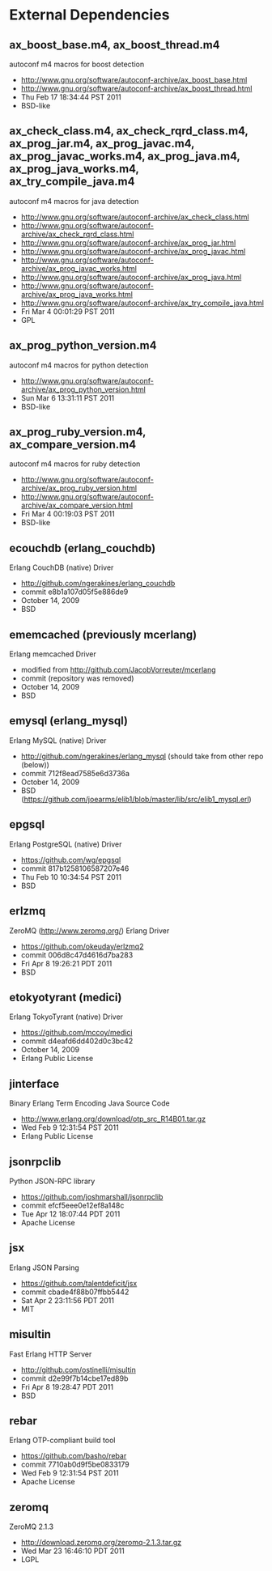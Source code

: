 External Dependencies
=====================

ax_boost_base.m4, ax_boost_thread.m4
------------------------------------
autoconf m4 macros for boost detection

- http://www.gnu.org/software/autoconf-archive/ax_boost_base.html
- http://www.gnu.org/software/autoconf-archive/ax_boost_thread.html
- Thu Feb 17 18:34:44 PST 2011
- BSD-like

ax_check_class.m4, ax_check_rqrd_class.m4, ax_prog_jar.m4, ax_prog_javac.m4, ax_prog_javac_works.m4, ax_prog_java.m4, ax_prog_java_works.m4, ax_try_compile_java.m4
--------------------------------------------------------------------------------
autoconf m4 macros for java detection

- http://www.gnu.org/software/autoconf-archive/ax_check_class.html
- http://www.gnu.org/software/autoconf-archive/ax_check_rqrd_class.html
- http://www.gnu.org/software/autoconf-archive/ax_prog_jar.html
- http://www.gnu.org/software/autoconf-archive/ax_prog_javac.html
- http://www.gnu.org/software/autoconf-archive/ax_prog_javac_works.html
- http://www.gnu.org/software/autoconf-archive/ax_prog_java.html
- http://www.gnu.org/software/autoconf-archive/ax_prog_java_works.html
- http://www.gnu.org/software/autoconf-archive/ax_try_compile_java.html
- Fri Mar  4 00:01:29 PST 2011
- GPL

ax_prog_python_version.m4
-------------------------
autoconf m4 macros for python detection

- http://www.gnu.org/software/autoconf-archive/ax_prog_python_version.html
- Sun Mar  6 13:31:11 PST 2011
- BSD-like

ax_prog_ruby_version.m4, ax_compare_version.m4
----------------------------------------------
autoconf m4 macros for ruby detection

- http://www.gnu.org/software/autoconf-archive/ax_prog_ruby_version.html
- http://www.gnu.org/software/autoconf-archive/ax_compare_version.html
- Fri Mar  4 00:19:03 PST 2011
- BSD-like

ecouchdb (erlang_couchdb)
-------------------------
Erlang CouchDB (native) Driver

- http://github.com/ngerakines/erlang_couchdb
- commit e8b1a107d05f5e886de9
- October 14, 2009
- BSD

ememcached (previously mcerlang)
--------------------------------
Erlang memcached Driver

- modified from http://github.com/JacobVorreuter/mcerlang
- commit (repository was removed)
- October 14, 2009
- BSD

emysql (erlang_mysql)
---------------------
Erlang MySQL (native) Driver

- http://github.com/ngerakines/erlang_mysql (should take from other repo (below))
- commit 712f8ead7585e6d3736a
- October 14, 2009
- BSD (https://github.com/joearms/elib1/blob/master/lib/src/elib1_mysql.erl)

epgsql
------
Erlang PostgreSQL (native) Driver

- https://github.com/wg/epgsql
- commit 817b1258106587207e46
- Thu Feb 10 10:34:54 PST 2011
- BSD

erlzmq
------
ZeroMQ (http://www.zeromq.org/) Erlang Driver

- https://github.com/okeuday/erlzmq2
- commit 006d8c47d4616d7ba283
- Fri Apr  8 19:26:21 PDT 2011
- BSD

etokyotyrant (medici)
---------------------
Erlang TokyoTyrant (native) Driver

- https://github.com/mccoy/medici
- commit d4eafd6dd402d0c3bc42
- October 14, 2009
- Erlang Public License

jinterface
----------
Binary Erlang Term Encoding Java Source Code

- http://www.erlang.org/download/otp_src_R14B01.tar.gz
- Wed Feb  9 12:31:54 PST 2011
- Erlang Public License

jsonrpclib
----------
Python JSON-RPC library

- https://github.com/joshmarshall/jsonrpclib
- commit efcf5eee0e12ef8a148c
- Tue Apr 12 18:07:44 PDT 2011
- Apache License

jsx
---
Erlang JSON Parsing

- https://github.com/talentdeficit/jsx
- commit cbade4f88b07ffbb5442
- Sat Apr  2 23:11:56 PDT 2011
- MIT

misultin
--------
Fast Erlang HTTP Server

- http://github.com/ostinelli/misultin
- commit d2e99f7b14cbe17ed89b
- Fri Apr  8 19:28:47 PDT 2011
- BSD

rebar
-----
Erlang OTP-compliant build tool

- https://github.com/basho/rebar
- commit 7710ab0d9f5be0833179
- Wed Feb  9 12:31:54 PST 2011
- Apache License

zeromq
------
ZeroMQ 2.1.3

- http://download.zeromq.org/zeromq-2.1.3.tar.gz
- Wed Mar 23 16:46:10 PDT 2011
- LGPL

